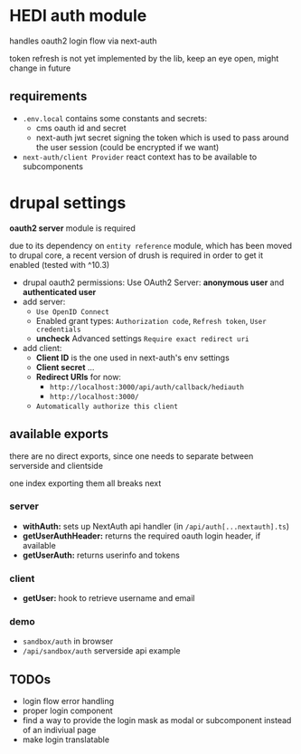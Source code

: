 # HEDI auth module

handles oauth2 login flow via next-auth

token refresh is not yet implemented by the lib, keep an eye open, might change in future

## requirements
* `.env.local` contains some constants and secrets:
  * cms oauth id and secret
  * next-auth jwt secret signing the token which is used to pass around the user session (could be encrypted if we want)
* `next-auth/client Provider` react context has to be available to subcomponents

# drupal settings
__oauth2 server__ module is required

due to its dependency on `entity reference` module, which has been moved to drupal core, a recent version of drush is required in order to get it enabled (tested with ^10.3)

* drupal oauth2 permissions: Use OAuth2 Server: __anonymous user__ and __authenticated user__ 
* add server:
  * `Use OpenID Connect`
  * Enabled grant types: `Authorization code`, `Refresh token`, `User credentials`
  * __uncheck__ Advanced settings `Require exact redirect uri`
* add client:
  * __Client ID__ is the one used in next-auth's env settings
  * __Client secret__ ...
  * __Redirect URIs__ for now:
    * `http://localhost:3000/api/auth/callback/hediauth`
    * `http://localhost:3000/`
  * `Automatically authorize this client`

## available exports
there are no direct exports, since one needs to separate between serverside and clientside

one index exporting them all breaks next

### server
* __withAuth:__ sets up NextAuth api handler (in `/api/auth[...nextauth].ts`)
* __getUserAuthHeader:__ returns the required oauth login header, if available
* __getUserAuth:__ returns userinfo and tokens

### client
* __getUser:__ hook to retrieve username and email

### demo
* `sandbox/auth` in browser
* `/api/sandbox/auth` serverside api example

## TODOs
* login flow error handling
* proper login component
* find a way to provide the login mask as modal or subcomponent instead of an indiviual page
* make login translatable